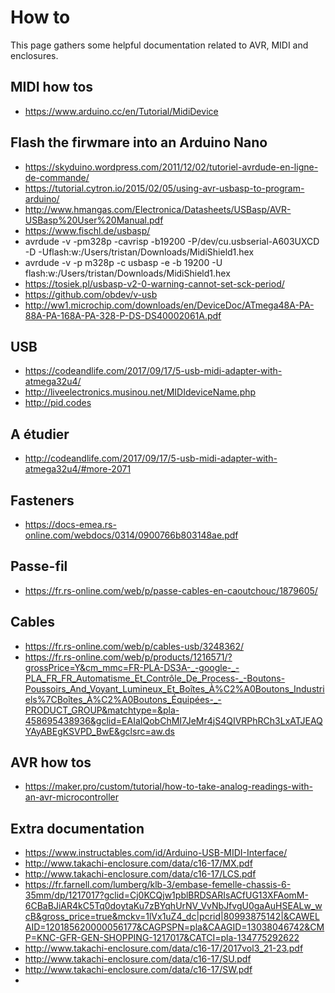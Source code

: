 # How to

This page gathers some helpful documentation related to AVR, MIDI and enclosures.

## MIDI how tos
- https://www.arduino.cc/en/Tutorial/MidiDevice

## Flash the firwmare into an Arduino Nano
- https://skyduino.wordpress.com/2011/12/02/tutoriel-avrdude-en-ligne-de-commande/
- https://tutorial.cytron.io/2015/02/05/using-avr-usbasp-to-program-arduino/
- http://www.hmangas.com/Electronica/Datasheets/USBasp/AVR-USBasp%20User%20Manual.pdf
- https://www.fischl.de/usbasp/
- avrdude -v -pm328p -cavrisp -b19200 -P/dev/cu.usbserial-A603UXCD -D -Uflash:w:/Users/tristan/Downloads/MidiShield1.hex
- avrdude -v -p m328p -c usbasp -e -b 19200 -U flash:w:/Users/tristan/Downloads/MidiShield1.hex
- https://tosiek.pl/usbasp-v2-0-warning-cannot-set-sck-period/
- https://github.com/obdev/v-usb
- http://ww1.microchip.com/downloads/en/DeviceDoc/ATmega48A-PA-88A-PA-168A-PA-328-P-DS-DS40002061A.pdf

## USB 
- https://codeandlife.com/2017/09/17/5-usb-midi-adapter-with-atmega32u4/
- http://liveelectronics.musinou.net/MIDIdeviceName.php
- http://pid.codes

## A étudier
- http://codeandlife.com/2017/09/17/5-usb-midi-adapter-with-atmega32u4/#more-2071

## Fasteners
- https://docs-emea.rs-online.com/webdocs/0314/0900766b803148ae.pdf

## Passe-fil
- https://fr.rs-online.com/web/p/passe-cables-en-caoutchouc/1879605/

## Cables
- https://fr.rs-online.com/web/p/cables-usb/3248362/
- https://fr.rs-online.com/web/p/products/1216571/?grossPrice=Y&cm_mmc=FR-PLA-DS3A-_-google-_-PLA_FR_FR_Automatisme_Et_Contrôle_De_Process-_-Boutons-Poussoirs_And_Voyant_Lumineux_Et_Boîtes_À%C2%A0Boutons_Industriels%7CBoîtes_À%C2%A0Boutons_Équipées-_-PRODUCT_GROUP&matchtype=&pla-458695438936&gclid=EAIaIQobChMI7JeMr4jS4QIVRPhRCh3LxATJEAQYAyABEgKSVPD_BwE&gclsrc=aw.ds

## AVR how tos
- https://maker.pro/custom/tutorial/how-to-take-analog-readings-with-an-avr-microcontroller

## Extra documentation
- https://www.instructables.com/id/Arduino-USB-MIDI-Interface/
- http://www.takachi-enclosure.com/data/c16-17/MX.pdf
- http://www.takachi-enclosure.com/data/c16-17/LCS.pdf
- https://fr.farnell.com/lumberg/klb-3/embase-femelle-chassis-6-35mm/dp/1217017?gclid=Cj0KCQjw1pblBRDSARIsACfUG13XFAomM-6CBaBJiAR4kC5Tq0doytaKu7zBYqhUrNV_VvNbJfvgU0gaAuHSEALw_wcB&gross_price=true&mckv=1lVx1uZ4_dc|pcrid|80993875142|&CAWELAID=120185620000056177&CAGPSPN=pla&CAAGID=13038046742&CMP=KNC-GFR-GEN-SHOPPING-1217017&CATCI=pla-134775292622
- http://www.takachi-enclosure.com/data/c16-17/2017vol3_21-23.pdf
- http://www.takachi-enclosure.com/data/c16-17/SU.pdf
- http://www.takachi-enclosure.com/data/c16-17/SW.pdf
- 
